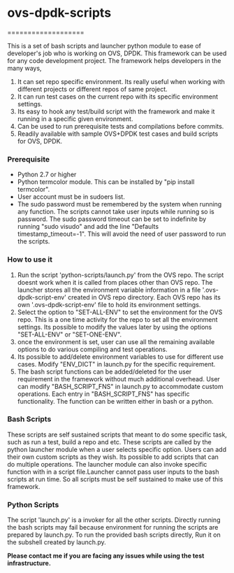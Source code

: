 # ovs-dpdk-scripts
===================

This is a set of bash scripts and launcher python module to ease of developer's
 job who is working on OVS, DPDK. This framework can be used for any code
 development project. The framework helps developers in the many ways,

1. It can set repo specific environment. Its really useful when working with
different projects or different repos of same project.
2. It can run test cases on the current repo with its specific environment
settings.
3. Its easy to hook any test/build script with the framework and make it
running in a specific given environment.
4. Can be used to run prerequisite tests and compilations before commits.
5. Readily available with sample OVS+DPDK test cases and build scripts for OVS,
DPDK.

### Prerequisite
* Python 2.7 or higher
* Python termcolor module. This can be installed by "pip install termcolor".
* User account must be in sudoers list.
* The sudo password must be remembered by the system when running any function.
The scripts cannot take user inputs while running so is password. The sudo
password timeout can be set to indefinite by running "sudo visudo" and add the
line "Defaults    timestamp_timeout=-1". This will avoid the need of user
password to run the scripts.

### How to use it
1. Run the script 'python-scripts/launch.py' from the OVS repo. The script
doesnt work when it is called from places other than OVS repo. The launcher
stores all the environment variable information in a file '.ovs-dpdk-script-env'
created in OVS repo directory. Each OVS repo has its own '.ovs-dpdk-script-env'
file to hold its environment settings.
2. Select the option to "SET-ALL-ENV" to set the environment for the OVS repo.
This is a one time activity for the repo to set all the environment settings.
Its possible to modify the values later by using the options "SET-ALL-ENV" or
"SET-ONE-ENV".
3. once the environment is set, user can use all the remaining available options
to do various compiling and test operations.
4. Its possible to add/delete environment variables to use for different use
cases. Modify "ENV_DICT" in launch.py for the specific requirement.
5. The bash script functions can be added/deleted for the user requirement in
the framework without much additional overhead. User can modify
"BASH_SCRIPT_FNS" in launch.py to accommodate custom operations. Each entry in
"BASH_SCRIPT_FNS" has specific functionality. The function can be written
either in bash or a python.

### Bash Scripts
These scripts are self sustained scripts that meant to do some specific task,
such as run a test, build a repo and etc. These scripts are called by the
python launcher module when a user selects specific option. Users can add
their own custom scripts as they wish. Its possible to add scripts that can do
multiple operations. The launcher module can also invoke specific function with
in a script file.Launcher cannot pass user inputs to the bash scripts at run
time. So all scripts must be self sustained to make use of this framework.

### Python Scripts
The script 'launch.py' is a invoker for all the other scripts. Directly running
the bash scripts may fail because environment for running the scripts are
prepared by launch.py.
To run the provided bash scripts directly, Run it on the subshell created by
launch.py.

**Please contact me if you are facing any issues while using the test
infrastructure.**
